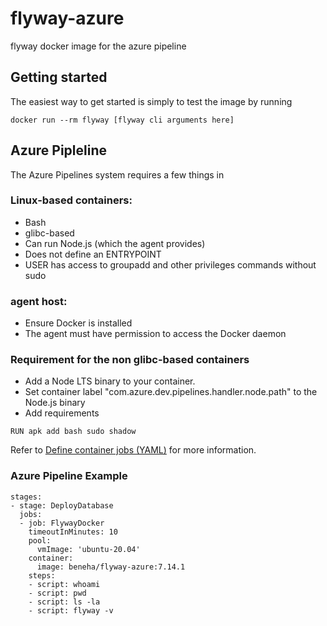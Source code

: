 # flyway-azure
flyway docker image for the azure pipeline

## Getting started

The easiest way to get started is simply to test the image by running

`docker run --rm flyway [flyway cli arguments here]`

## Azure Pipleline

The Azure Pipelines system requires a few things in 

### Linux-based containers:

* Bash
* glibc-based
* Can run Node.js (which the agent provides)
* Does not define an ENTRYPOINT
* USER has access to groupadd and other privileges commands without sudo

### agent host:

* Ensure Docker is installed
* The agent must have permission to access the Docker daemon

### Requirement for the non glibc-based containers

* Add a Node LTS binary to your container.
* Set container label "com.azure.dev.pipelines.handler.node.path" to the Node.js binary
* Add requirements

`RUN apk add bash sudo shadow`

Refer to [Define container jobs (YAML)](https://docs.microsoft.com/en-us/azure/devops/pipelines/process/container-phases) for more information.

### Azure Pipeline Example

```
stages:
- stage: DeployDatabase
  jobs:
  - job: FlywayDocker
    timeoutInMinutes: 10
    pool:
      vmImage: 'ubuntu-20.04'
    container:
      image: beneha/flyway-azure:7.14.1
    steps:
    - script: whoami
    - script: pwd
    - script: ls -la
    - script: flyway -v
```    